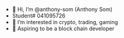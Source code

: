 - 👋 Hi, I’m @anthony-som (Anthony Som)
- Student# 041095726
- 👀 I’m interested in crypto, trading, gaming
- 🌱 Aspiring to be a block chain developer

<!---
anthony-som/anthony-som is a ✨ special ✨ repository because its `README.md` (this file) appears on your GitHub profile.
You can click the Preview link to take a look at your changes.
--->
